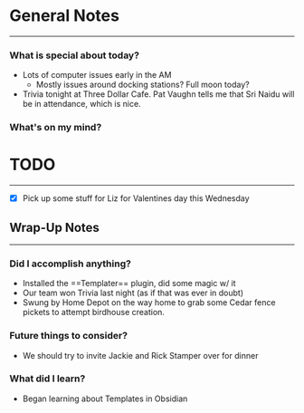 
# General Notes
---
### What is special about today?
- Lots of computer issues early in the AM
	- Mostly issues around docking stations?  Full moon today?
- Trivia tonight at Three Dollar Cafe.  Pat Vaughn tells me that Sri Naidu will be in attendance, which is nice.

### What's on my mind?



# TODO
---
- [x] Pick up some stuff for Liz for Valentines day this Wednesday



## Wrap-Up Notes
---
### Did I accomplish anything?
- Installed the ==Templater== plugin, did some magic w/ it
- Our team won Trivia last night (as if that was ever in doubt)
- Swung by Home Depot on the way home to grab some Cedar fence pickets to attempt birdhouse creation.
### Future things to consider?
- We should try to invite Jackie and Rick Stamper over for dinner
### What did I learn?
- Began learning about Templates in Obsidian